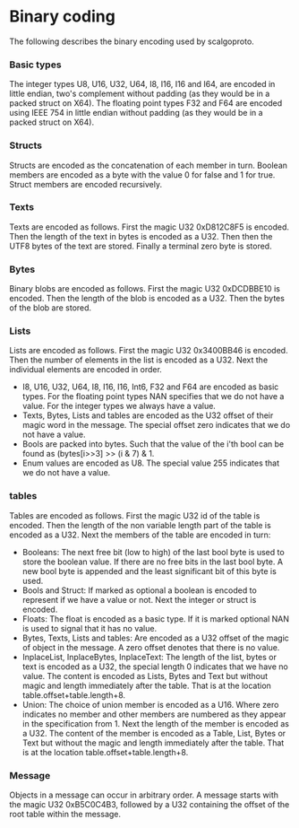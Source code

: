 # Binary coding
The following describes the binary encoding used by scalgoproto.

### Basic types
The integer types U8, U16, U32, U64, I8, I16, I16 and I64, are encoded in little endian, two's complement without padding (as they would be in a packed struct on X64).
The floating point types F32 and F64 are encoded using IEEE 754 in little endian without padding (as they would be in a packed struct on X64).

### Structs
Structs are encoded as the concatenation of each member in turn. Boolean members are encoded as a byte with the value 0 for false and 1 for true. Struct members are encoded recursively.

### Texts
Texts are encoded as follows. First the magic U32 0xD812C8F5 is encoded. Then the length of the text in bytes is encoded as a U32. Then then the UTF8 bytes of the text are stored. Finally a terminal zero byte is stored.

### Bytes
Binary blobs are encoded as follows. First the magic U32 0xDCDBBE10 is encoded. Then the length of the blob is encoded as a U32. Then the bytes of the blob are stored.

### Lists
Lists are encoded as follows. First the magic U32 0x3400BB46 is encoded. Then the number of elements in the list is encoded as a U32. Next the individual elements are encoded in order.

* I8, U16, U32, U64, I8, I16, I16, Int6, F32 and F64 are encoded as basic types. For the floating point types NAN specifies that we do not have a value. For the integer types we always have a value.
* Texts, Bytes, Lists and tables are encoded as the U32 offset of their magic word in the message. The special offset zero indicates that we do not have a value.
* Bools are packed into bytes. Such that the value of the i'th bool can be found as (bytes[i>>3] >> (i & 7) & 1.
* Enum values are encoded as U8. The special value 255 indicates that we do not have a value.

### tables
Tables are encoded as follows. First the magic U32 id of the table is encoded. Then the length of the non variable length part of the table is encoded as a U32. Next the members of the table are encoded in turn:

* Booleans: The next free bit (low to high) of the last bool byte is used to store the boolean value. If there are no free bits in the last bool byte.  A new bool byte is appended and the least significant bit of this byte is used.
* Bools and Struct: If marked as optional a boolean is encoded to represent if we have a value or not. Next the integer or struct is encoded.
* Floats: The float is encoded as a basic type. If it is marked optional NAN is used to signal that it has no value.
* Bytes, Texts, Lists and tables: Are encoded as a U32 offset of the magic of object in the message.  A zero offset denotes that there is no value.
* InplaceList, InplaceBytes, InplaceText: The length of the list, bytes or text is encoded as a U32, the special length 0 indicates that we have no value. The content is encoded as Lists, Bytes and Text but without magic and length immediately after the table. That is at the location table.offset+table.length+8.
* Union: The choice of union member is encoded as a U16. Where zero indicates no member and other members are numbered as they appear in the specification from 1. Next the length of the member is encoded as a U32. The content of the member is encoded as a Table, List, Bytes or Text but without the magic and length immediately after the table. That is at the location table.offset+table.length+8.

### Message
Objects in a message can occur in arbitrary order.  A message starts with the magic U32 0xB5C0C4B3, followed by a U32 containing the offset of the root table within the message.
